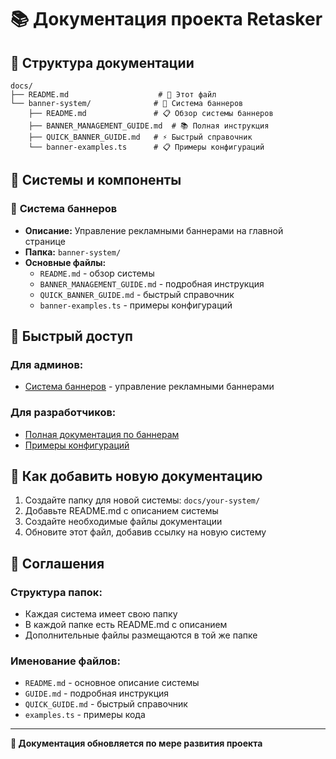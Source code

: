 # 📚 Документация проекта Retasker

## 📁 **Структура документации**

```
docs/
├── README.md                    # 📖 Этот файл
└── banner-system/              # 🎯 Система баннеров
    ├── README.md               # 📋 Обзор системы баннеров
    ├── BANNER_MANAGEMENT_GUIDE.md  # 📚 Полная инструкция
    ├── QUICK_BANNER_GUIDE.md   # ⚡ Быстрый справочник
    └── banner-examples.ts      # 📋 Примеры конфигураций
```

## 🎯 **Системы и компоненты**

### 🎨 **Система баннеров**
- **Описание:** Управление рекламными баннерами на главной странице
- **Папка:** `banner-system/`
- **Основные файлы:**
  - `README.md` - обзор системы
  - `BANNER_MANAGEMENT_GUIDE.md` - подробная инструкция
  - `QUICK_BANNER_GUIDE.md` - быстрый справочник
  - `banner-examples.ts` - примеры конфигураций

## 🚀 **Быстрый доступ**

### Для админов:
- [Система баннеров](banner-system/README.md) - управление рекламными баннерами

### Для разработчиков:
- [Полная документация по баннерам](banner-system/BANNER_MANAGEMENT_GUIDE.md)
- [Примеры конфигураций](banner-system/banner-examples.ts)

## 📝 **Как добавить новую документацию**

1. Создайте папку для новой системы: `docs/your-system/`
2. Добавьте README.md с описанием системы
3. Создайте необходимые файлы документации
4. Обновите этот файл, добавив ссылку на новую систему

## 🔧 **Соглашения**

### Структура папок:
- Каждая система имеет свою папку
- В каждой папке есть README.md с описанием
- Дополнительные файлы размещаются в той же папке

### Именование файлов:
- `README.md` - основное описание системы
- `GUIDE.md` - подробная инструкция
- `QUICK_GUIDE.md` - быстрый справочник
- `examples.ts` - примеры кода

---

**📖 Документация обновляется по мере развития проекта**
